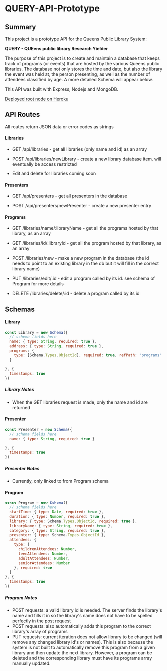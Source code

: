 # QUERY-API-Prototype

## Summary

This project is a prototype API for the Queens Public Library System:

__QUERY - QUEens public library Research Yielder__

The purpose of this project is to create and maintain a database that keeps track of programs (or events) that are hosted by the various Queens public libraries. The database not only stores the time and date, but also the library the event was held at, the person presenting, as well as the number of attendees classified by age. A more detailed Schema will appear below.

This API was built with Express, Nodejs and MongoDB. 

[Deployed root node on Heroku](https://query-api-prototype.herokuapp.com/api/)

## API Routes

All routes return JSON data or error codes as strings 

#### Libraries 

  * GET /api/libraries - get all libraries (only name and id) as an array 
  
  * POST /api/libraries/newLibrary - create a new library database item. will eventually be access restricted 
  
  * Edit and delete for libraries coming soon 
  
#### Presenters 

  * GET /api/presenters - get all presenters in the database 
  
  * POST /api/presenters/newPresenter - create a new presenter entry
  
#### Programs 

  * GET /libraries/name/:libraryName - get all the programs hosted by that library, as an array 
  
  * GET /libraries/id/:libraryId - get all the program hosted by that library, as an array 
  
  * POST /libraries/new - make a new program in the database (the id needs to point to an existing library in the db but it will fill in the correct library name)
  
  
  * PUT /libraries/edit/:id - edit a program called by its id. see schema of Program for more details 
  
  * DELETE /libraries/delete/:id - delete a program called by its id
  
## Schemas

#### Library
```js
const Library = new Schema({
  // schema fields here 
  name: { type: String, required: true },
  address: { type: String, required: true },
  programs: {
    type: [Schema.Types.ObjectId], required: true, refPath: "programs"
  }

}, {
  timestamps: true
})
```

##### Library Notes
  * When the GET libraries request is made, only the name and id are returned

#### Presenter
```js
const Presenter = new Schema({
  // schema fields here 
  name: { type: String, required: true }

}, {
  timestamps: true
})
```
##### Presenter Notes
  * Currently, only linked to from Program schema

#### Program
```js
const Program = new Schema({
  // schema fields here 
  startTime: { type: Date, required: true },
  duration: { type: Number, required: true },
  library: { type: Schema.Types.ObjectId, required: true },
  libraryName: { type: String, required: true },
  category: { type: String, required: true },
  presenter: { type: Schema.Types.ObjectId },
  attendees: {
    type: {
      childrenAttendees: Number,
      teenAttendees: Number,
      adultAttendees: Number,
      seniorAttendees: Number
    }, required: true
  }
}, {
  timestamps: true
})
```
##### Program Notes
  * POST requests: a valid library id is needed. The server finds the library's name and fills it in so the library's name does not have to be spelled perfectly in the post request
  * POST requests: also automatically adds this program to the correct library's array of programs
  * PUT requests: current iteration does not allow library to be changed (will remove any changed library id's or names). This is also because the system is not built to automatically remove this program from a given library and then update the next library. However, a program can be deleted and the corresponding library must have its programs array manually updated.
